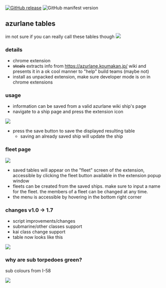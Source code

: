 [![GitHub release](https://img.shields.io/github/release/risonakamo/azltables.svg)](https://github.com/risonakamo/azltables/releases)
![GitHub manifest version](https://img.shields.io/github/manifest-json/v/risonakamo/azltables.svg)

## azurlane tables
im not sure if you can really call these tables though
![](https://i.imgur.com/00kEP4D.png)

### details
- chrome extension
- ~~steals~~ extracts info from https://azurlane.koumakan.jp/ wiki and presents it in a ok cool manner to "help" build teams (maybe not)
- install as unpacked extension, make sure developer mode is on in chrome extensions

### usage
- information can be saved from a valid azurlane wiki ship's page
- navigate to a ship page and press the extension icon

![](https://i.imgur.com/vhT6OYC.png)

- press the save button to save the displayed resulting table
  - saving an already saved ship will update the ship

### fleet page
![](https://i.imgur.com/ARRscXq.png)
- saved tables will appear on the "fleet" screen of the extension, accessible by clicking the fleet button available in the extension popup window
- fleets can be created from the saved ships. make sure to input a name for the fleet. the members of a fleet can be changed at any time.
- the menu is accessible by hovering in the bottom right corner

### changes v1.0 → 1.7
- script improvements/changes
- submarine/other classes support
- kai class change support
- table now looks like this

![](https://i.imgur.com/RHJX7Q7.png)

### why are sub torpedoes green?
sub colours from I-58

![](https://i.imgur.com/NcNDHBt.png)